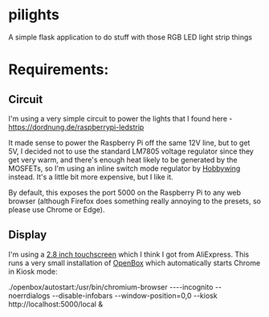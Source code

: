 # pilights
A simple flask application to do stuff with those RGB LED light strip things

# Requirements:
## Circuit
I'm using a very simple circuit to power the lights that I found here - https://dordnung.de/raspberrypi-ledstrip 

It made sense to power the Raspberry Pi off the same 12V line, but to get 5V, I decided not to use the standard LM7805 voltage regulator since they get very warm, and there's enough heat likely to be generated by the MOSFETs, so I'm using an inline switch mode regulator by [Hobbywing](https://www.hobbywing.com/goods.php?id=376) instead. It's a little bit more expensive, but I like it.

By default, this exposes the port 5000 on the Raspberry Pi to any web browser (although Firefox does something really annoying to the presets, so please use Chrome or Edge).

## Display
I'm using a [2.8 inch touchscreen](https://raspberrypiwiki.com/index.php/2.8_inch_Touch_Screen_for_Pi_zero) which I think I got from AliExpress.
This runs a very small installation of [OpenBox](http://openbox.org/wiki/Help:Autostart) which automatically starts Chrome in Kiosk mode:

./openbox/autostart:/usr/bin/chromium-browser ----incognito --noerrdialogs --disable-infobars  --window-position=0,0 --kiosk http://localhost:5000/local &

 
